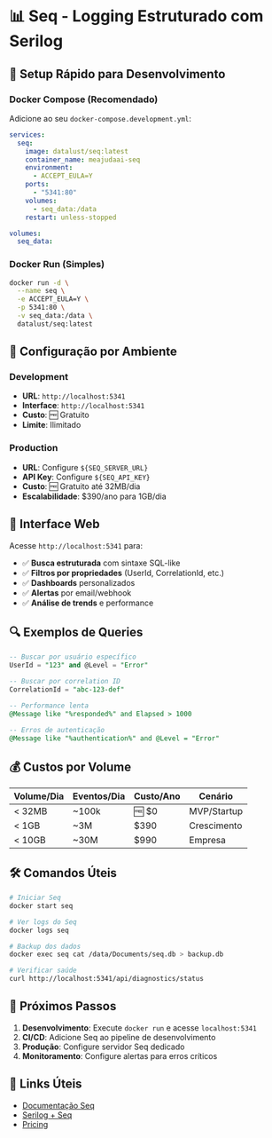 # 📊 Seq - Logging Estruturado com Serilog

## 🚀 Setup Rápido para Desenvolvimento

### Docker Compose (Recomendado)

Adicione ao seu `docker-compose.development.yml`:

```yaml
services:
  seq:
    image: datalust/seq:latest
    container_name: meajudaai-seq
    environment:
      - ACCEPT_EULA=Y
    ports:
      - "5341:80"
    volumes:
      - seq_data:/data
    restart: unless-stopped

volumes:
  seq_data:
```

### Docker Run (Simples)

```bash
docker run -d \
  --name seq \
  -e ACCEPT_EULA=Y \
  -p 5341:80 \
  -v seq_data:/data \
  datalust/seq:latest
```

## 🎯 Configuração por Ambiente

### Development
- **URL**: `http://localhost:5341`
- **Interface**: `http://localhost:5341`
- **Custo**: 🆓 Gratuito
- **Limite**: Ilimitado

### Production
- **URL**: Configure `${SEQ_SERVER_URL}`
- **API Key**: Configure `${SEQ_API_KEY}`
- **Custo**: 🆓 Gratuito até 32MB/dia
- **Escalabilidade**: $390/ano para 1GB/dia

## 📱 Interface Web

Acesse `http://localhost:5341` para:
- ✅ **Busca estruturada** com sintaxe SQL-like
- ✅ **Filtros por propriedades** (UserId, CorrelationId, etc.)
- ✅ **Dashboards** personalizados
- ✅ **Alertas** por email/webhook
- ✅ **Análise de trends** e performance

## 🔍 Exemplos de Queries

```sql
-- Buscar por usuário específico
UserId = "123" and @Level = "Error"

-- Buscar por correlation ID
CorrelationId = "abc-123-def"

-- Performance lenta
@Message like "%responded%" and Elapsed > 1000

-- Erros de autenticação
@Message like "%authentication%" and @Level = "Error"
```

## 💰 Custos por Volume

| Volume/Dia | Eventos/Dia | Custo/Ano | Cenário |
|------------|-------------|-----------|---------|
| < 32MB | ~100k | 🆓 $0 | MVP/Startup |
| < 1GB | ~3M | $390 | Crescimento |
| < 10GB | ~30M | $990 | Empresa |

## 🛠️ Comandos Úteis

```bash
# Iniciar Seq
docker start seq

# Ver logs do Seq
docker logs seq

# Backup dos dados
docker exec seq cat /data/Documents/seq.db > backup.db

# Verificar saúde
curl http://localhost:5341/api/diagnostics/status
```

## 🎯 Próximos Passos

1. **Desenvolvimento**: Execute `docker run` e acesse `localhost:5341`
2. **CI/CD**: Adicione Seq ao pipeline de desenvolvimento
3. **Produção**: Configure servidor Seq dedicado
4. **Monitoramento**: Configure alertas para erros críticos

## 🔗 Links Úteis

- [Documentação Seq](https://docs.datalust.co/docs)
- [Serilog + Seq](https://docs.datalust.co/docs/using-serilog)
- [Pricing](https://datalust.co/pricing)